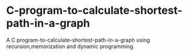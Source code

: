 # C-program-to-calculate-shortest-path-in-a-graph


A C program-to-calculate-shortest-path-in-a-graph using recursion,memorization and dynamic programming.
